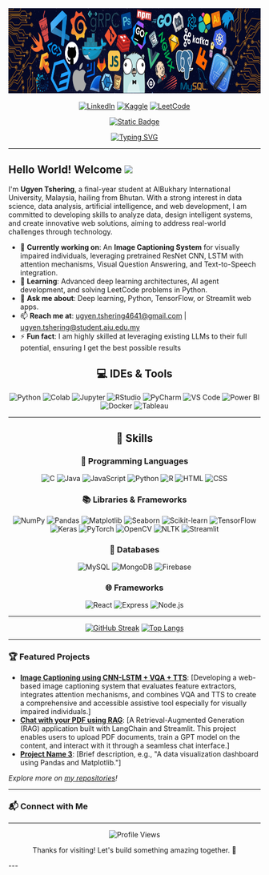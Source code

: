 <div align="center">
  <img src="https://github.com/ugyenn-tsheringg/ugyenn-tsheringg/blob/main/github-header-image.png" height="170" alt="Welcome Banner" />
</div>

<div align="center">
  
[![LinkedIn](https://img.shields.io/badge/LinkedIn-blue?style=for-the-badge&logo=linkedin&logoColor=white)](https://www.linkedin.com/in/welcometougyentsheringpage/)
[![Kaggle](https://img.shields.io/badge/Kaggle-20BEFF?style=for-the-badge&logo=kaggle&logoColor=white)](https://www.kaggle.com/ugyenntsheringg/discussion)
[![LeetCode](https://img.shields.io/badge/LeetCode-FFA116?style=for-the-badge&logo=leetcode&logoColor=white)](https://leetcode.com/u/ugyenn_tsheringg/)

[![Static Badge](https://img.shields.io/badge/Website-%20?style=for-the-badge&label=Portfolio&labelColor=dark&color=blue)](https://www.nolink.tech)
</div>

<div align="center">
  
[![Typing SVG](https://readme-typing-svg.demolab.com?font=Fira+Code&size=26&pause=1000&color=00ADB5&center=true&width=435&lines=Data+Scientist+🧠;Data+Analyst📊;Web+Developer💻;AI+Engineer🤖)](https://git.io/typing-svg)

</div>

---

## Hello World! Welcome <img src="https://media.giphy.com/media/hvRJCLFzcasrR4ia7z/giphy.gif" width="30"/>
I'm **Ugyen Tshering**, a final-year student at AlBukhary International University, Malaysia, hailing from Bhutan. With a strong interest in data science, data analysis, artificial intelligence, and web development, I am committed to developing skills to analyze data, design intelligent systems, and create innovative web solutions, aiming to address real-world challenges through technology.

- 🔭 **Currently working on**: An **Image Captioning System** for visually impaired individuals, leveraging pretrained ResNet CNN, LSTM with attention mechanisms, Visual Question Answering, and Text-to-Speech integration.
- 🌱 **Learning**: Advanced deep learning architectures, AI agent development, and solving LeetCode problems in Python.
- 💬 **Ask me about**: Deep learning, Python, TensorFlow, or Streamlit web apps.
- 📫 **Reach me at**: ugyen.tshering4641@gmail.com | ugyen.tshering@student.aiu.edu.my
- ⚡ **Fun fact**: I am highly skilled at leveraging existing LLMs to their full potential, ensuring I get the best possible results

<div align="center">
  
  ## 💻 IDEs & Tools

![Python](https://img.shields.io/badge/Python-FFD43B?style=for-the-badge&logo=python&logoColor=blue)
![Colab](https://img.shields.io/badge/Colab-F9AB00?style=for-the-badge&logo=googlecolab&color=525252)
![Jupyter](https://img.shields.io/badge/Jupyter_Notebook-F37626?style=for-the-badge&logo=jupyter&logoColor=white)
![RStudio](https://img.shields.io/badge/R_Studio-276DC3?style=for-the-badge&logo=rstudio&logoColor=white)
![PyCharm](https://img.shields.io/badge/PyCharm-000000.svg?style=for-the-badge&logo=PyCharm&logoColor=white)
![VS Code](https://img.shields.io/badge/VSCode-0078D4?style=for-the-badge&logo=visual-studio-code&logoColor=white)
![Power BI](https://img.shields.io/badge/Power_BI-F2C811?style=for-the-badge&logo=powerbi&logoColor=black)
![Docker](https://img.shields.io/badge/Docker-2496ED?style=for-the-badge&logo=docker&logoColor=white)
![Tableau](https://img.shields.io/badge/Tableau-E97627?style=for-the-badge&logo=tableau&logoColor=white)

---

## 🧠 Skills

### 🚀 Programming Languages

![C](https://img.shields.io/badge/C-00599C?style=for-the-badge&logo=c&logoColor=white)
![Java](https://img.shields.io/badge/Java-007396?style=for-the-badge&logo=java&logoColor=white)
![JavaScript](https://img.shields.io/badge/JavaScript-323330?style=for-the-badge&logo=javascript&logoColor=F7DF1E)
![Python](https://img.shields.io/badge/Python-FFD43B?style=for-the-badge&logo=python&logoColor=blue)
![R](https://img.shields.io/badge/R-276DC3?style=for-the-badge&logo=r&logoColor=white)
![HTML](https://img.shields.io/badge/HTML5-E34F26?style=for-the-badge&logo=html5&logoColor=white)
![CSS](https://img.shields.io/badge/CSS3-1572B6?style=for-the-badge&logo=css3&logoColor=white)

### 📚 Libraries & Frameworks

![NumPy](https://img.shields.io/badge/Numpy-777BB4?style=for-the-badge&logo=numpy&logoColor=white)
![Pandas](https://img.shields.io/badge/Pandas-2C2D72?style=for-the-badge&logo=pandas&logoColor=white)
![Matplotlib](https://img.shields.io/badge/Matplotlib-11557C?style=for-the-badge&logo=matplotlib&logoColor=white)
![Seaborn](https://img.shields.io/badge/Seaborn-008080?style=for-the-badge&logo=seaborn&logoColor=white)
![Scikit-learn](https://img.shields.io/badge/scikit_learn-F7931E?style=for-the-badge&logo=scikit-learn&logoColor=white)
![TensorFlow](https://img.shields.io/badge/TensorFlow-FF6F00?style=for-the-badge&logo=TensorFlow&logoColor=white)
![Keras](https://img.shields.io/badge/Keras-D00000?style=for-the-badge&logo=Keras&logoColor=white)
![PyTorch](https://img.shields.io/badge/PyTorch-EE4C2C?style=for-the-badge&logo=pytorch&logoColor=white)
![OpenCV](https://img.shields.io/badge/OpenCV-27338e?style=for-the-badge&logo=OpenCV&logoColor=white)
![NLTK](https://img.shields.io/badge/NLTK-85C1E9?style=for-the-badge&logo=python&logoColor=black)
![Streamlit](https://img.shields.io/badge/Streamlit-FF4B4B?style=for-the-badge&logo=Streamlit&logoColor=white)

### 🧩 Databases

![MySQL](https://img.shields.io/badge/MySQL-005C84?style=for-the-badge&logo=mysql&logoColor=white)
![MongoDB](https://img.shields.io/badge/MongoDB-47A248?style=for-the-badge&logo=mongodb&logoColor=white)
![Firebase](https://img.shields.io/badge/Firebase-FFCA28?style=for-the-badge&logo=firebase&logoColor=black)

### 🌐 Frameworks

![React](https://img.shields.io/badge/React-20232A?style=for-the-badge&logo=react&logoColor=61DAFB)
![Express](https://img.shields.io/badge/Express-000000?style=for-the-badge&logo=express&logoColor=white)
![Node.js](https://img.shields.io/badge/Node.js-339933?style=for-the-badge&logo=nodedotjs&logoColor=white)

---
</div>

<!----- ## 📊 GitHub Stats ------>

<div align="center">
  
[![GitHub Streak](https://streak-stats.demolab.com?user=ugyenn-tsheringg&theme=github-default&hide_border=true)](https://github.com/ugyenn-tsheringg)
[![Top Langs](https://github-readme-stats.vercel.app/api/top-langs/?username=ugyenn-tsheringg&layout=compact&theme=default&hide_border=true)](https://github.com/ugyenn-tsheringg)

</div>

---
### 🏆 Featured Projects

- **[Image Captioning using CNN-LSTM + VQA + TTS](https://github.com/ugyenn-tsheringg/IMAGE-CAPTIONING-FOR-VISUALLY-IMPAIRED-INDIVIDUALS-CNN-LSTM-VQA-TTS-)**: [Developing a web-based image captioning system that evaluates feature extractors, integrates attention mechanisms, and combines VQA and TTS to create a comprehensive and accessible assistive tool especially for visually impaired individuals.]
- **[Chat with your PDF using RAG](https://github.com/ugyenn-tsheringg/ChatPDF-RAG)**: [A Retrieval-Augmented Generation (RAG) application built with LangChain and Streamlit. This project enables users to upload PDF documents, train a GPT model on the content, and interact with it through a seamless chat interface.]
- **[Project Name 3](https://github.com/ugyenn-tsheringg/project3)**: [Brief description, e.g., "A data visualization dashboard using Pandas and Matplotlib."]

_Explore more on [my repositories](https://github.com/ugyenn-tsheringg?tab=repositories)!_

---

### 📬 Connect with Me
---
<div align="center">
  <img src="https://komarev.com/ghpvc/?username=ugyenn-tsheringg&style=flat-square&color=blue" alt="Profile Views"/>
  <p>Thanks for visiting! Let's build something amazing together. 🚀</p>
</div>
---
